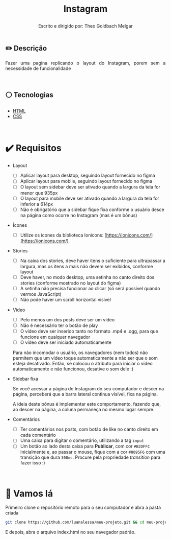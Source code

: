 # <p align = "center"> Instagram </p>

<p align = "center">
Escrito e dirigido por: Theo Goldbach Melgar
</br>
</br>

## ✏️ Descrição
<p align="justify" >Fazer uma pagina replicando o layout do Instagram, porem sem a necessidade de funcionalidade</p>

</br>

##  <p align = "left"> :white_circle: Tecnologias</p>

- [HTML](https://developer.mozilla.org/pt-BR/docs/Web/HTML)
- [CSS](https://developer.mozilla.org/pt-BR/docs/Web/CSS)


</br>

# ✔️ Requisitos
- Layout
    - [ ]  Aplicar layout para desktop, seguindo layout fornecido no figma
    - [ ]  Aplicar layout para mobile, seguindo layout fornecido no figma
    - [ ]  O layout sem sidebar deve ser ativado quando a largura da tela for menor que 935px
    - [ ]  O layout para mobile deve ser ativado quando a largura da tela for inferior a 614px
    - [ ]  Não é obrigatório que a sidebar fique fixa conforme o usuário desce na página como ocorre no Instagram (mas é um bônus)
- Ícones
    - [ ]  Utilize os ícones da biblioteca Ionicons: [https://ionicons.com/](https://ionicons.com/)
    
- Stories
    - [ ]  Na caixa dos stories, deve haver itens o suficiente para ultrapassar a largura, mas os itens a mais não devem ser exibidos, conforme layout
    - [ ]  Deve haver, no modo desktop, uma setinha no canto direito dos stories (conforme mostrado no layout do figma)
    - [ ]  A setinha não precisa funcionar ao clicar (só será possível quando vermos JavaScript)
    - [ ]  Não pode haver um scroll horizontal visível
- Vídeo
    - [ ]  Pelo menos um dos posts deve ser um vídeo
    - [ ]  Não é necessário ter o botão de play
    - [ ]  O vídeo deve ser inserido tanto no formato .mp4 e .ogg, para que funcione em qualquer navegador
    - [ ]  O vídeo deve ser iniciado automaticamente
     
    Para não incomodar o usuário, os navegadores (nem todos) não permitem que um vídeo toque automaticamente a não ser que o som esteja desativado. Então, se colocou o atributo para iniciar o vídeo automaticamente e não funcionou, desative o som dele :)
    
- Sidebar fixa
    
    Se você acessar a página do Instagram do seu computador e descer na página, perceberá que a barra lateral continua visível, fixa na página.
    
    A ideia deste bônus é implementar este comportamento, fazendo que, ao descer na página, a coluna permaneça no mesmo lugar sempre.
    
- Comentários  
    - [ ]  Ter comentários nos posts, com botão de like no canto direito em cada comentário
    - [ ]  Uma caixa para digitar o comentário, utilizando a tag `input`
    - [ ]  Um botão ao lado desta caixa para **Publicar**, com cor `#B2DFFC` inicialmente e, ao passar o mouse, fique com a cor `#0095F6` com uma transição que dura `300ms`. Procure pela propriedade *transition* para fazer isso :)

</br>

# 🏁 Vamos lá 

Primeiro clone o repositório remoto para o seu computador e abra a pasta criada

```bash
git clone https://github.com/luanalessa/meu-projeto.git && cd meu-projeto
```

E depois, abra o arquivo index.html no seu navegador padrão.
